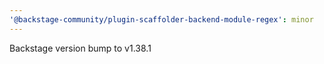 ```yaml
---
'@backstage-community/plugin-scaffolder-backend-module-regex': minor
---
```


Backstage version bump to v1.38.1
